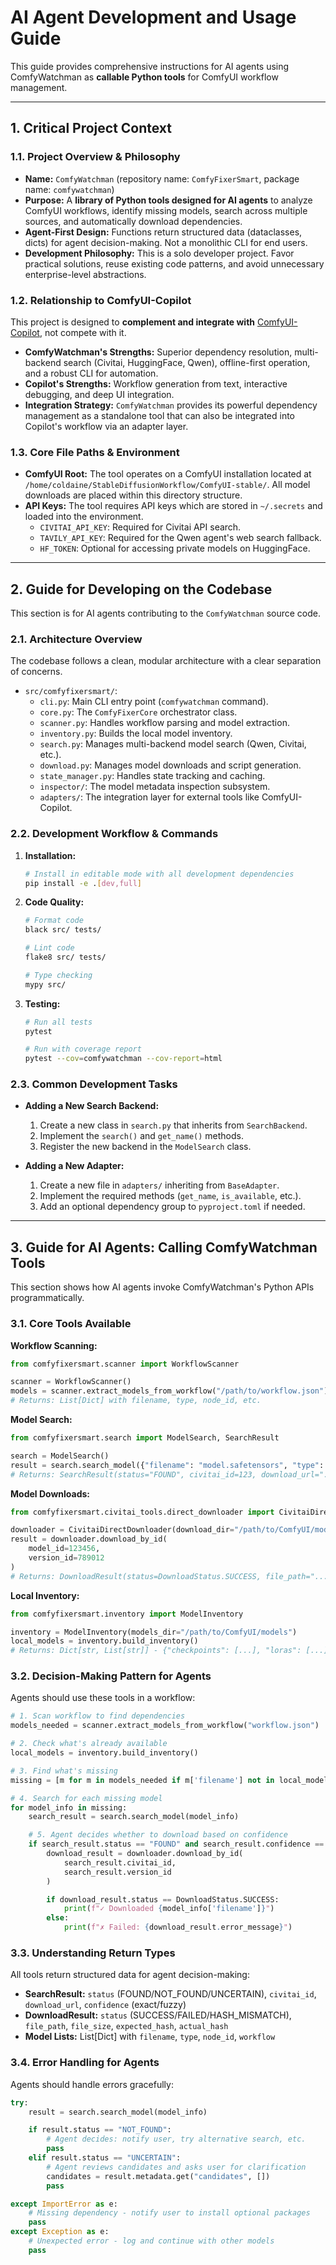# AI Agent Development and Usage Guide

This guide provides comprehensive instructions for AI agents using ComfyWatchman as **callable Python tools** for ComfyUI workflow management.

---

## 1. Critical Project Context

### 1.1. Project Overview & Philosophy
*   **Name:** `ComfyWatchman` (repository name: `ComfyFixerSmart`, package name: `comfywatchman`)
*   **Purpose:** A **library of Python tools designed for AI agents** to analyze ComfyUI workflows, identify missing models, search across multiple sources, and automatically download dependencies.
*   **Agent-First Design:** Functions return structured data (dataclasses, dicts) for agent decision-making. Not a monolithic CLI for end users.
*   **Development Philosophy:** This is a solo developer project. Favor practical solutions, reuse existing code patterns, and avoid unnecessary enterprise-level abstractions.

### 1.2. Relationship to ComfyUI-Copilot
This project is designed to **complement and integrate with** [ComfyUI-Copilot](https://github.com/AIDC-AI/ComfyUI-Copilot), not compete with it.

*   **ComfyWatchman's Strengths:** Superior dependency resolution, multi-backend search (Civitai, HuggingFace, Qwen), offline-first operation, and a robust CLI for automation.
*   **Copilot's Strengths:** Workflow generation from text, interactive debugging, and deep UI integration.
*   **Integration Strategy:** `ComfyWatchman` provides its powerful dependency management as a standalone tool that can also be integrated into Copilot's workflow via an adapter layer.

### 1.3. Core File Paths & Environment
*   **ComfyUI Root:** The tool operates on a ComfyUI installation located at `/home/coldaine/StableDiffusionWorkflow/ComfyUI-stable/`. All model downloads are placed within this directory structure.
*   **API Keys:** The tool requires API keys which are stored in `~/.secrets` and loaded into the environment.
    *   `CIVITAI_API_KEY`: Required for Civitai API search.
    *   `TAVILY_API_KEY`: Required for the Qwen agent's web search fallback.
    *   `HF_TOKEN`: Optional for accessing private models on HuggingFace.

---

## 2. Guide for Developing on the Codebase

This section is for AI agents contributing to the `ComfyWatchman` source code.

### 2.1. Architecture Overview
The codebase follows a clean, modular architecture with a clear separation of concerns.

*   `src/comfyfixersmart/`:
    *   `cli.py`: Main CLI entry point (`comfywatchman` command).
    *   `core.py`: The `ComfyFixerCore` orchestrator class.
    *   `scanner.py`: Handles workflow parsing and model extraction.
    *   `inventory.py`: Builds the local model inventory.
    *   `search.py`: Manages multi-backend model search (Qwen, Civitai, etc.).
    *   `download.py`: Manages model downloads and script generation.
    *   `state_manager.py`: Handles state tracking and caching.
    *   `inspector/`: The model metadata inspection subsystem.
    *   `adapters/`: The integration layer for external tools like ComfyUI-Copilot.

### 2.2. Development Workflow & Commands
1.  **Installation:**
    ```bash
    # Install in editable mode with all development dependencies
    pip install -e .[dev,full]
    ```
2.  **Code Quality:**
    ```bash
    # Format code
    black src/ tests/

    # Lint code
    flake8 src/ tests/

    # Type checking
    mypy src/
    ```
3.  **Testing:**
    ```bash
    # Run all tests
    pytest

    # Run with coverage report
    pytest --cov=comfywatchman --cov-report=html
    ```

### 2.3. Common Development Tasks

*   **Adding a New Search Backend:**
    1.  Create a new class in `search.py` that inherits from `SearchBackend`.
    2.  Implement the `search()` and `get_name()` methods.
    3.  Register the new backend in the `ModelSearch` class.

*   **Adding a New Adapter:**
    1.  Create a new file in `adapters/` inheriting from `BaseAdapter`.
    2.  Implement the required methods (`get_name`, `is_available`, etc.).
    3.  Add an optional dependency group to `pyproject.toml` if needed.

---

## 3. Guide for AI Agents: Calling ComfyWatchman Tools

This section shows how AI agents invoke ComfyWatchman's Python APIs programmatically.

### 3.1. Core Tools Available

**Workflow Scanning:**
```python
from comfyfixersmart.scanner import WorkflowScanner

scanner = WorkflowScanner()
models = scanner.extract_models_from_workflow("/path/to/workflow.json")
# Returns: List[Dict] with filename, type, node_id, etc.
```

**Model Search:**
```python
from comfyfixersmart.search import ModelSearch, SearchResult

search = ModelSearch()
result = search.search_model({"filename": "model.safetensors", "type": "checkpoint"})
# Returns: SearchResult(status="FOUND", civitai_id=123, download_url="...", confidence="exact")
```

**Model Downloads:**
```python
from comfyfixersmart.civitai_tools.direct_downloader import CivitaiDirectDownloader

downloader = CivitaiDirectDownloader(download_dir="/path/to/ComfyUI/models/checkpoints")
result = downloader.download_by_id(
    model_id=123456,
    version_id=789012
)
# Returns: DownloadResult(status=DownloadStatus.SUCCESS, file_path="...", file_size=..., actual_hash="...")
```

**Local Inventory:**
```python
from comfyfixersmart.inventory import ModelInventory

inventory = ModelInventory(models_dir="/path/to/ComfyUI/models")
local_models = inventory.build_inventory()
# Returns: Dict[str, List[str]] - {"checkpoints": [...], "loras": [...]}
```

### 3.2. Decision-Making Pattern for Agents

Agents should use these tools in a workflow:

```python
# 1. Scan workflow to find dependencies
models_needed = scanner.extract_models_from_workflow("workflow.json")

# 2. Check what's already available
local_models = inventory.build_inventory()

# 3. Find what's missing
missing = [m for m in models_needed if m['filename'] not in local_models.get(m['type'], [])]

# 4. Search for each missing model
for model_info in missing:
    search_result = search.search_model(model_info)

    # 5. Agent decides whether to download based on confidence
    if search_result.status == "FOUND" and search_result.confidence == "exact":
        download_result = downloader.download_by_id(
            search_result.civitai_id,
            search_result.version_id
        )

        if download_result.status == DownloadStatus.SUCCESS:
            print(f"✓ Downloaded {model_info['filename']}")
        else:
            print(f"✗ Failed: {download_result.error_message}")
```

### 3.3. Understanding Return Types

All tools return structured data for agent decision-making:

*   **SearchResult:** `status` (FOUND/NOT_FOUND/UNCERTAIN), `civitai_id`, `download_url`, `confidence` (exact/fuzzy)
*   **DownloadResult:** `status` (SUCCESS/FAILED/HASH_MISMATCH), `file_path`, `file_size`, `expected_hash`, `actual_hash`
*   **Model Lists:** List[Dict] with `filename`, `type`, `node_id`, `workflow`

### 3.4. Error Handling for Agents

Agents should handle errors gracefully:

```python
try:
    result = search.search_model(model_info)

    if result.status == "NOT_FOUND":
        # Agent decides: notify user, try alternative search, etc.
        pass
    elif result.status == "UNCERTAIN":
        # Agent reviews candidates and asks user for clarification
        candidates = result.metadata.get("candidates", [])
        pass

except ImportError as e:
    # Missing dependency - notify user to install optional packages
    pass
except Exception as e:
    # Unexpected error - log and continue with other models
    pass
```